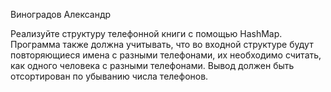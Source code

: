 Виноградов Александр

Реализуйте структуру телефонной книги с помощью HashMap.
Программа также должна учитывать, что во входной структуре 
будут повторяющиеся имена с разными телефонами, их необходимо считать, 
как одного человека с разными телефонами. Вывод должен быть отсортирован 
по убыванию числа телефонов.
